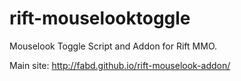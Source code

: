 rift-mouselooktoggle
====================

Mouselook Toggle Script and Addon for Rift MMO.

Main site:  http://fabd.github.io/rift-mouselook-addon/

